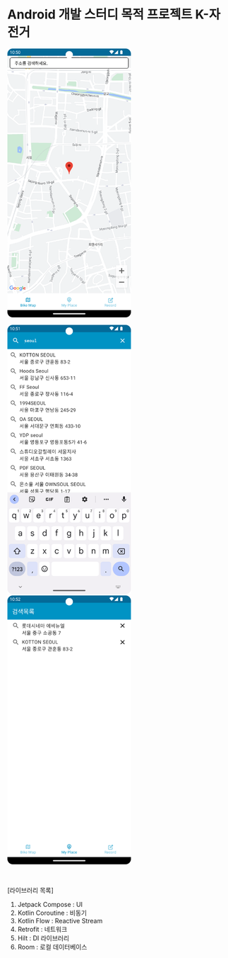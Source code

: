 # Android 개발 스터디 목적 프로젝트 K-자전거
<img src="./images/main.png" width="280">
<br>
<p>
  <img src="./images/search_address.png" width="280">
  <img src="./images/history.png" width="280">
</p>

<br>

[라이브러리 목록]<br>
1. Jetpack Compose : UI<br>
2. Kotlin Coroutine : 비동기<br>
3. Kotlin Flow : Reactive Stream
4. Retrofit : 네트워크
6. Hilt : DI 라이브러리
7. Room : 로컬 데이터베이스

